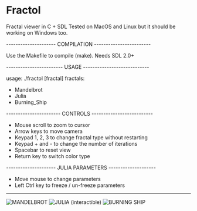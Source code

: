 # Fractol
Fractal viewer in C + SDL
Tested on MacOS and Linux but it should be working on Windows too.

--------------------- COMPILATION ------------------------

Use the Makefile to compile (make).
Needs SDL 2.0+

------------------------ USAGE ----------------------------

usage: ./fractol [fractal]
fractals:
+ Mandelbrot
+ Julia
+ Burning_Ship
 
----------------------- CONTROLS --------------------------

+ Mouse scroll to zoom to cursor
+ Arrow keys to move camera
+ Keypad 1, 2, 3 to change fractal type without restarting
+ Keypad + and - to change the number of iterations
+ Spacebar to reset view
+ Return key to switch color type

--------------------- JULIA PARAMETERS --------------------

+ Move mouse to change parameters
+ Left Ctrl key to freeze / un-freeze parameters

-----------------------------------------------------------

![MANDELBROT](https://i.imgur.com/bx1Gl4e.png)
![JULIA (interactible)](https://i.imgur.com/aJKzXPi.png)
![BURNING SHIP](https://i.imgur.com/8azLELF.png)
